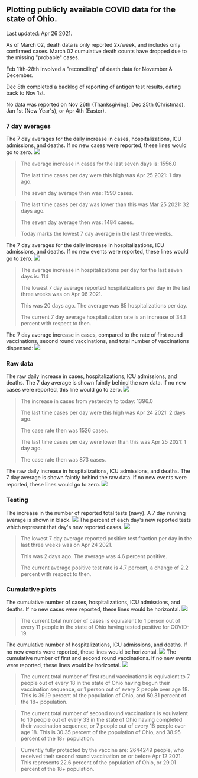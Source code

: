 ## Plotting publicly available COVID data for the state of Ohio. 

Last updated: Apr 26 2021. 

As of March 02, death data is only reported 2x/week, and includes only confirmed cases. March 02 cumulative death counts have dropped due to the missing "probable" cases.

Feb 11th-28th involved a "reconciling" of death data for November & December.

Dec 8th completed a backlog of reporting of antigen test results, dating back to Nov 1st.

No data was reported on Nov 26th (Thanksgiving), Dec 25th (Christmas), Jan 1st (New Year's), or Apr 4th (Easter).
### 7 day averages
The 7 day averages for the daily increase in cases, hospitalizations, ICU admissions, and deaths. If no new cases were reported, these lines would go to zero.
![](7dayaverage_cases.png)

>The average increase in cases for the last seven days is: 1556.0
>
>The last time cases per day were this high was Apr 25 2021: 1 day ago.
>
>The seven day average then was: 1590 cases.

>
>The last time cases per day was lower than this was Mar 25 2021: 32 days ago.
>
>The seven day average then was: 1484 cases.
>
>Today marks the lowest 7 day average in the last three weeks.

The 7 day averages for the daily increase in hospitalizations, ICU admissions, and deaths. If no new events were reported, these lines would go to zero.
![](7dayaverage_hospital.png)

>The average increase in hospitalizations per day for the last seven days is: 114
>
>The lowest 7 day average reported hospitalizations per day in the last three weeks was on Apr 06 2021.
>
>This was 20 days ago. The average was 85 hospitalizations per day.
>
>The current 7 day average hospitalization rate is an increase of 34.1 percent with respect to then.

The 7 day average increase in cases, compared to the rate of first round vaccinations, second round vaccinations, and total number of vaccinations dispensed:
![](DailyVaccinationsCases.png)

### Raw data
The raw daily increase in cases, hospitalizations, ICU admissions, and deaths. The 7 day average is shown faintly behind the raw data. If no new cases were reported, this line would go to zero.
![](DailyCases.png)

>The increase in cases from yesterday to today: 1396.0 
>
>The last time cases per day were this high was Apr 24 2021: 2 days ago. 
>
>The case rate then was 1526 cases.
>
>The last time cases per day were lower than this was Apr 25 2021: 1 day ago. 
>
>The case rate then was 873 cases.

The raw daily increase in hospitalizations, ICU admissions, and deaths. The 7 day average is shown faintly behind the raw data. If no new events were reported, these lines would go to zero.
![](DailyHospitalizations.png)

### Testing

The increase in the number of reported total tests (navy). A 7 day running average is shown in black.
![](DailyTests.png)
The percent of each day's new reported tests which represent that day's new reported cases.
![](percentpositive_tests.png)

>The lowest 7 day average reported positive test fraction per day in the last three weeks was on Apr 24 2021.
>
>This was 2 days ago. The average was 4.6 percent positive. 
>
>The current average positive test rate is 4.7 percent, a change of 2.2 percent with respect to then. 

### Cumulative plots
The cumulative number of cases, hospitalizations, ICU admissions, and deaths. If no new cases were reported, these lines would be horizontal.
![](Cases.png)

>The current total number of cases is equivalent to 1 person out of every 11 people in the state of Ohio having tested positive for COVID-19.

The cumulative number of hospitalizations, ICU admissions, and deaths. If no new events were reported, these lines would be horizontal.
![](Hospitalizations.png)
The cumulative number of first and second round vaccinations. If no new events were reported, these lines would be horizontal.
![](Vaccinations.png)

>The current total number of first round vaccinations is equivalent to 7 people out of every 18 in the state of Ohio having begun their vaccination sequence, or 1 person out of every 2 people over age 18.
>This is 39.19 percent of the population of Ohio, and 50.31 percent of the 18+ population.

>The current total number of second round vaccinations is equivalent to 10 people out of every 33 in the state of Ohio having completed their vaccination sequence, or 7 people out of every 18 people over age 18. 
>This is 30.35 percent of the population of Ohio, and 38.95 percent of the 18+ population.

>Currently fully protected by the vaccine are: 2644249 people, who received their second round vaccination on or before Apr 12 2021.
>This represents 22.6 percent of the population of Ohio, or 29.01 percent of the 18+ population.

